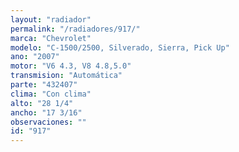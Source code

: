 ```yaml
---
layout: "radiador"
permalink: "/radiadores/917/"
marca: "Chevrolet"
modelo: "C-1500/2500, Silverado, Sierra, Pick Up"
ano: "2007"
motor: "V6 4.3, V8 4.8,5.0"
transmision: "Automática"
parte: "432407"
clima: "Con clima"
alto: "28 1/4"
ancho: "17 3/16"
observaciones: ""
id: "917"
---
```



